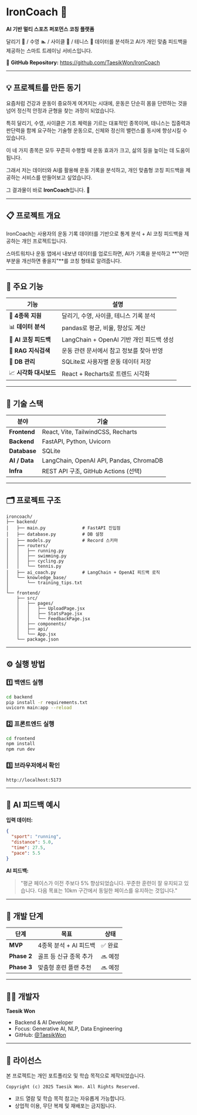 # IronCoach 🧠

**AI 기반 멀티 스포츠 퍼포먼스 코칭 플랫폼**

달리기 🏃 / 수영 🏊 / 사이클 🚴 / 테니스 🎾 데이터를 분석하고 AI가 개인 맞춤 피드백을 제공하는 스마트 트레이닝 서비스입니다.

🔗 **GitHub Repository:** https://github.com/TaesikWon/IronCoach

---

## 💡 프로젝트를 만든 동기

요즘처럼 건강과 운동이 중요하게 여겨지는 시대에, 운동은 단순히 몸을 단련하는 것을 넘어 정신적 안정과 균형을 찾는 과정이 되었습니다.

특히 달리기, 수영, 사이클은 기초 체력을 기르는 대표적인 종목이며, 테니스는 집중력과 판단력을 함께 요구하는 기술형 운동으로, 신체와 정신의 밸런스를 동시에 향상시킬 수 있습니다.

이 네 가지 종목은 모두 꾸준히 수행할 때 운동 효과가 크고, 삶의 질을 높이는 데 도움이 됩니다.

그래서 저는 데이터와 AI를 활용해 운동 기록을 분석하고, 개인 맞춤형 코칭 피드백을 제공하는 서비스를 만들어보고 싶었습니다.

그 결과물이 바로 **IronCoach**입니다. 💪

---

## 📋 프로젝트 개요

IronCoach는 사용자의 운동 기록 데이터를 기반으로 통계 분석 + AI 코칭 피드백을 제공하는 개인 프로젝트입니다.

스마트워치나 운동 앱에서 내보낸 데이터를 업로드하면, AI가 기록을 분석하고 **"어떤 부분을 개선하면 좋을지"**를 코칭 형태로 알려줍니다.

---

## 🚀 주요 기능

| 기능 | 설명 |
|------|------|
| 🏃 **4종목 지원** | 달리기, 수영, 사이클, 테니스 기록 분석 |
| 📊 **데이터 분석** | pandas로 평균, 비율, 향상도 계산 |
| 💬 **AI 코칭 피드백** | LangChain + OpenAI 기반 개인 피드백 생성 |
| 🧠 **RAG 지식검색** | 운동 관련 문서에서 참고 정보를 찾아 반영 |
| 💾 **DB 관리** | SQLite로 사용자별 운동 데이터 저장 |
| 📈 **시각화 대시보드** | React + Recharts로 트렌드 시각화 |

---

## 🧩 기술 스택

| 분야 | 기술 |
|------|------|
| **Frontend** | React, Vite, TailwindCSS, Recharts |
| **Backend** | FastAPI, Python, Uvicorn |
| **Database** | SQLite |
| **AI / Data** | LangChain, OpenAI API, Pandas, ChromaDB |
| **Infra** | REST API 구조, GitHub Actions (선택) |

---

## 🗂️ 프로젝트 구조
```
ironcoach/
├── backend/
│   ├── main.py              # FastAPI 진입점
│   ├── database.py          # DB 설정
│   ├── models.py            # Record 스키마
│   ├── routers/
│   │   ├── running.py
│   │   ├── swimming.py
│   │   ├── cycling.py
│   │   └── tennis.py
│   ├── ai_coach.py          # LangChain + OpenAI 피드백 로직
│   └── knowledge_base/
│       └── training_tips.txt
│
└── frontend/
    ├── src/
    │   ├── pages/
    │   │   ├── UploadPage.jsx
    │   │   ├── StatsPage.jsx
    │   │   └── FeedbackPage.jsx
    │   ├── components/
    │   ├── api/
    │   └── App.jsx
    └── package.json
```

---

## ⚙️ 실행 방법

### 1️⃣ 백엔드 실행
```bash
cd backend
pip install -r requirements.txt
uvicorn main:app --reload
```

### 2️⃣ 프론트엔드 실행
```bash
cd frontend
npm install
npm run dev
```

### 3️⃣ 브라우저에서 확인
```
http://localhost:5173
```

---

## 🧠 AI 피드백 예시

**입력 데이터:**
```json
{
  "sport": "running",
  "distance": 5.0,
  "time": 27.5,
  "pace": 5.5
}
```

**AI 피드백:**
> "평균 페이스가 이전 주보다 5% 향상되었습니다. 꾸준한 훈련이 잘 유지되고 있습니다. 다음 목표는 10km 구간에서 동일한 페이스를 유지하는 것입니다."

---

## 📅 개발 단계

| 단계 | 목표 | 상태 |
|------|------|------|
| **MVP** | 4종목 분석 + AI 피드백 | ✅ 완료 |
| **Phase 2** | 골프 등 신규 종목 추가 | 🔜 예정 |
| **Phase 3** | 맞춤형 훈련 플랜 추천 | 🔜 예정 |

---

## 👨‍💻 개발자

**Taesik Won**

- Backend & AI Developer
- Focus: Generative AI, NLP, Data Engineering
- GitHub: [@TaesikWon](https://github.com/TaesikWon)

---

## 📜 라이선스

본 프로젝트는 개인 포트폴리오 및 학습 목적으로 제작되었습니다.
```
Copyright (c) 2025 Taesik Won. All Rights Reserved.
```

- 코드 열람 및 학습 목적 참고는 자유롭게 가능합니다.
- 상업적 이용, 무단 복제 및 재배포는 금지됩니다.